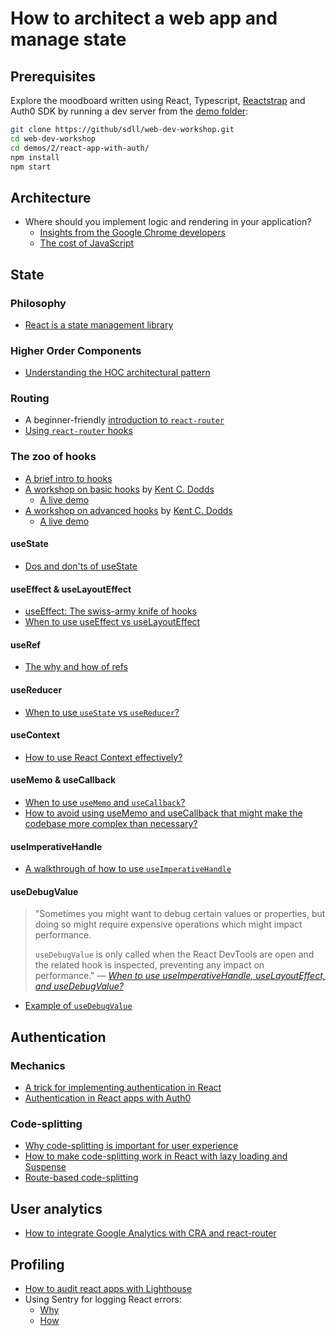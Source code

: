# How to architect a web app and manage state

## Prerequisites

Explore the moodboard written using React, Typescript, [Reactstrap](https://reactstrap.github.io) and Auth0 SDK by running a dev server from the [demo folder](../demos/2/react-app-with-auth/README.md):

```bash
git clone https://github/sdll/web-dev-workshop.git
cd web-dev-workshop
cd demos/2/react-app-with-auth/
npm install
npm start
```

## Architecture

- Where should you implement logic and rendering in your application?
  - [Insights from the Google Chrome developers](https://developers.google.com/web/updates/2019/02/rendering-on-the-web)
  - [The cost of JavaScript](https://v8.dev/blog/cost-of-javascript-2019)

## State

### Philosophy

- [React is a state management library](https://kentcdodds.com/blog/application-state-management-with-react)

### Higher Order Components

- [Understanding the HOC architectural pattern](https://tylermcginnis.com/react-higher-order-components/)

### Routing

- A beginner-friendly [introduction to `react-router`](https://sebhastian.com/react-router-introduction)
- [Using `react-router` hooks](https://blog.logrocket.com/react-router-hooks-will-make-your-component-cleaner/)

### The zoo of hooks

- [A brief intro to hooks](https://btholt.github.io/complete-intro-to-react-v5/hooks-in-depth)
- [A workshop on basic hooks](https://codesandbox.io/s/flamboyant-tdd-l8lyi) by [Kent C. Dodds](https://github.com/kentcdodds)
  - [A live demo](https://learn-react-hooks.netlify.com/)
- [A workshop on advanced hooks](https://codesandbox.io/s/black-architecture-t5wzq) by [Kent C. Dodds](https://github.com/kentcdodds)
  - [A live demo](https://advanced-react-hooks.netlify.com/)

#### useState

- [Dos and don'ts of useState](https://dmitripavlutin.com/react-usestate-hook-guide/)

#### useEffect & useLayoutEffect

- [useEffect: The swiss-army knife of hooks](https://daveceddia.com/useeffect-hook-examples/)
- [When to use useEffect vs useLayoutEffect](https://kentcdodds.com/blog/useeffect-vs-uselayouteffect)

#### useRef

- [The why and how of refs](https://blog.logrocket.com/a-guide-to-react-refs/)

#### useReducer

- [When to use `useState` vs `useReducer`?](https://kentcdodds.com/blog/should-i-usestate-or-usereducer)

#### useContext

- [How to use React Context effectively?](https://kentcdodds.com/blog/how-to-use-react-context-effectively)

#### useMemo & useCallback

- [When to use `useMemo` and `useCallback`?](https://kentcdodds.com/blog/usememo-and-usecallback)
- [How to avoid using useMemo and useCallback that might make the codebase more complex than necessary?](https://kentcdodds.com/blog/state-colocation-will-make-your-react-app-faster)

#### useImperativeHandle

- [A walkthrough of how to use `useImperativeHandle`](https://www.youtube.com/watch?v=TADfvWwCo3U)

#### useDebugValue

> "Sometimes you might want to debug certain values or properties, but doing so might require expensive operations which might impact performance.
>
> `useDebugValue` is only called when the React DevTools are open and the related hook is inspected, preventing any impact on performance."
> — _[When to use useImperativeHandle, useLayoutEffect, and useDebugValue?](https://stackoverflow.com/a/57006787)_

- [Example of `useDebugValue`](https://codesandbox.io/s/kp55rl717)

## Authentication

### Mechanics

- [A trick for implementing authentication in React](https://kentcdodds.com/blog/authentication-in-react-applications)
- [Authentication in React apps with Auth0](https://auth0.com/blog/authenticating-your-first-react-app/)

### Code-splitting

- [Why code-splitting is important for user experience](https://web.dev/reduce-javascript-payloads-with-code-splitting/)
- [How to make code-splitting work in React with lazy loading and Suspense](https://web.dev/code-splitting-suspense/)
- [Route-based code-splitting](https://reactjs.org/docs/code-splitting.html#route-based-code-splitting)

## User analytics

- [How to integrate Google Analytics with CRA and react-router](https://github.com/react-ga/react-ga/wiki/React-Router-v4-withTracker)

## Profiling

- [How to audit react apps with Lighthouse](https://developers.google.com/web/tools/lighthouse)
- Using Sentry for logging React errors:
  - [Why](https://sentry.io/for/react/)
  - [How](https://docs.sentry.io/platforms/javascript/react/)
